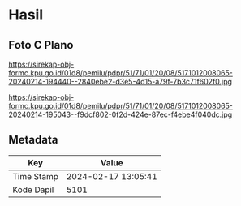 # Hasil

## Foto C Plano

https://sirekap-obj-formc.kpu.go.id/01d8/pemilu/pdpr/51/71/01/20/08/5171012008065-20240214-194440--2840ebe2-d3e5-4d15-a79f-7b3c71f602f0.jpg

https://sirekap-obj-formc.kpu.go.id/01d8/pemilu/pdpr/51/71/01/20/08/5171012008065-20240214-195043--f9dcf802-0f2d-424e-87ec-f4ebe4f040dc.jpg


## Metadata

| Key        | Value               |
| ---------- | ------------------- |
| Time Stamp | 2024-02-17 13:05:41 |
| Kode Dapil | 5101                |



